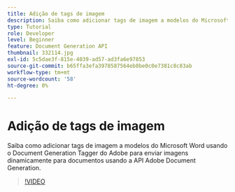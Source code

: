 ```yaml
---
title: Adição de tags de imagem
description: Saiba como adicionar tags de imagem a modelos do Microsoft Word usando o Adobe Document Generation Tagger para enviar imagens dinamicamente para documentos usando a API Adobe Document Generation
type: Tutorial
role: Developer
level: Beginner
feature: Document Generation API
thumbnail: 332114.jpg
exl-id: 5c5dae3f-815e-4039-ad57-ad3fa6e97853
source-git-commit: b65ffa3efa3978587564eb0be0c0e7381c8c83ab
workflow-type: tm+mt
source-wordcount: '58'
ht-degree: 0%

---
```


# Adição de tags de imagem

Saiba como adicionar tags de imagem a modelos do Microsoft Word usando o Document Generation Tagger do Adobe para enviar imagens dinamicamente para documentos usando a API Adobe Document Generation.

>[!VIDEO](https://video.tv.adobe.com/v/332114?hidetitle=true)
